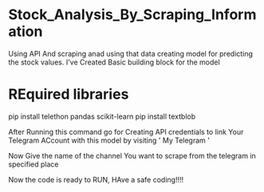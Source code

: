 # Stock_Analysis_By_Scraping_Information
Using API And scraping anad using that data creating model for predicting the stock values. I've Created Basic building block for the model 


# REquired libraries
 pip install telethon pandas scikit-learn
 pip install textblob

After Running this command go for  Creating API credentials to link Your Telegram ACcount with this model
by visiting ' My Telegram '

Now Give the name of the channel You want to scrape from the telegram in specified place


Now the code is ready to RUN, HAve a safe coding!!!!
